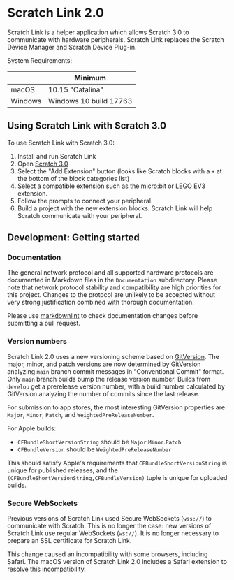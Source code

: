 # Scratch Link 2.0

Scratch Link is a helper application which allows Scratch 3.0 to communicate with hardware peripherals. Scratch Link
replaces the Scratch Device Manager and Scratch Device Plug-in.

System Requirements:

| | Minimum
| --- | ---
| macOS | 10.15 "Catalina"
| Windows | Windows 10 build 17763

## Using Scratch Link with Scratch 3.0

To use Scratch Link with Scratch 3.0:

1. Install and run Scratch Link
2. Open [Scratch 3.0](https://scratch.mit.edu)
3. Select the "Add Extension" button (looks like Scratch blocks with a `+` at the bottom of the block categories list)
4. Select a compatible extension such as the micro:bit or LEGO EV3 extension.
5. Follow the prompts to connect your peripheral.
6. Build a project with the new extension blocks. Scratch Link will help Scratch communicate with your peripheral.

## Development: Getting started

### Documentation

The general network protocol and all supported hardware protocols are documented in Markdown files in the
`Documentation` subdirectory. Please note that network protocol stability and compatibility are high priorities for
this project. Changes to the protocol are unlikely to be accepted without very strong justification combined with
thorough documentation.

Please use [markdownlint](https://www.npmjs.com/package/markdownlint) to check documentation changes before submitting
a pull request.

### Version numbers

Scratch Link 2.0 uses a new versioning scheme based on [GitVersion](https://gitversion.net/docs/). The major, minor,
and patch versions are now determined by GitVersion analyzing `main` branch commit messages in "Conventional Commit"
format. Only `main` branch builds bump the release version number. Builds from `develop` get a prerelease version
number, with a build number calculated by GitVersion analyzing the number of commits since the last release.

For submission to app stores, the most interesting GitVersion properties are `Major`, `Minor`, `Patch`, and
`WeightedPreReleaseNumber`.

For Apple builds:
* `CFBundleShortVersionString` should be `Major`.`Minor`.`Patch`
* `CFBundleVersion` should be `WeightedPreReleaseNumber`

This should satisfy Apple's requirements that `CFBundleShortVersionString` is unique for published releases, and the
`(CFBundleShortVersionString,CFBundleVersion)` tuple is unique for uploaded builds.

### Secure WebSockets

Previous versions of Scratch Link used Secure WebSockets (`wss://`) to communicate with Scratch. This is no longer the
case: new versions of Scratch Link use regular WebSockets (`ws://`). It is no longer necessary to prepare an SSL
certificate for Scratch Link.

This change caused an incompatibility with some browsers, including Safari. The macOS version of Scratch Link 2.0
includes a Safari extension to resolve this incompatibility.
